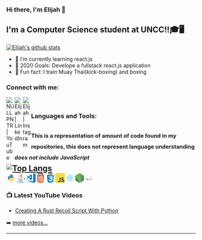 ### Hi there, I'm Elijah 👋

## I'm a Computer Science student at UNCC!!🎓🖥️

[![Elijah's github stats](https://github-readme-stats.vercel.app/api?username=erobin27&theme=synthwave)](https://github.com/anuraghazra/github-readme-stats)

- 🦠 I’m currently learning react.js
- 🥅 2020 Goals: Develope a fullstack react.js application
- 🥊 Fun fact: I train Muay Thai(kick-boxing) and boxing

### Connect with me:

[<img align="left" alt="NULLPNTR | YouTube" width="22px" src="https://cdn.jsdelivr.net/npm/simple-icons@v3/icons/youtube.svg" />][youtube]
[<img align="left" alt="Elijah | LinkedIn" width="22px" src="https://cdn.jsdelivr.net/npm/simple-icons@v3/icons/linkedin.svg" />][linkedin]
[<img align="left" alt="Elijah | Instagram" width="22px" src="https://cdn.jsdelivr.net/npm/simple-icons@v3/icons/instagram.svg" />][instagram]

<br />

### Languages and Tools:
<sub><sup>This is a representation of amount of code found in my repositories, this does not represent language understanding</sup></sub><br>
<sub><sup>*does not include JavaScript*</sup></sub>
<br>
[![Top Langs](https://github-readme-stats.vercel.app/api/top-langs/?username=erobin27&langs_count=8&theme=synthwave&hide=javascript)](https://github.com/anuraghazra/github-readme-stats)
<br>
<img align="left" alt="Python" width="26px" src="https://raw.githubusercontent.com/github/explore/80688e429a7d4ef2fca1e82350fe8e3517d3494d/topics/python/python.png" />
<img align="left" alt="Java" width="26px" src="https://raw.githubusercontent.com/github/explore/80688e429a7d4ef2fca1e82350fe8e3517d3494d/topics/java/java.png" />
<img align="left" alt="Visual Studio Code" width="26px" src="https://raw.githubusercontent.com/github/explore/80688e429a7d4ef2fca1e82350fe8e3517d3494d/topics/visual-studio-code/visual-studio-code.png" />
<img align="left" alt="HTML5" width="26px" src="https://raw.githubusercontent.com/github/explore/80688e429a7d4ef2fca1e82350fe8e3517d3494d/topics/html/html.png" />
<img align="left" alt="CSS3" width="26px" src="https://raw.githubusercontent.com/github/explore/80688e429a7d4ef2fca1e82350fe8e3517d3494d/topics/css/css.png" />
<img align="left" alt="JavaScript" width="26px" src="https://raw.githubusercontent.com/github/explore/80688e429a7d4ef2fca1e82350fe8e3517d3494d/topics/javascript/javascript.png" />
<img align="left" alt="React" width="26px" src="https://raw.githubusercontent.com/github/explore/80688e429a7d4ef2fca1e82350fe8e3517d3494d/topics/react/react.png" />
<img align="left" alt="Node.js" width="26px" src="https://raw.githubusercontent.com/github/explore/80688e429a7d4ef2fca1e82350fe8e3517d3494d/topics/nodejs/nodejs.png" />
<img align="left" alt="MySQL" width="26px" src="https://raw.githubusercontent.com/github/explore/80688e429a7d4ef2fca1e82350fe8e3517d3494d/topics/mysql/mysql.png" />
<br>
---

### 📺 Latest YouTube Videos

<!-- YOUTUBE:START -->
- [Creating A Rust Recoil Script With Python](https://www.youtube.com/watch?v=1dWNhtjVAR8&lc=UgwS4_NP2ZKiwnlHw8Z4AaABAg)
<!-- YOUTUBE:END -->

➡️ [more videos...](https://youtube.com/STANIMOS)

---

[twitter]: https://twitter.com/idgnfs
[youtube]: https://youtube.com/STANIMOS
[instagram]: https://instagram.com/idgnfs
[linkedin]: https://www.linkedin.com/in/elijah-robinson98/
